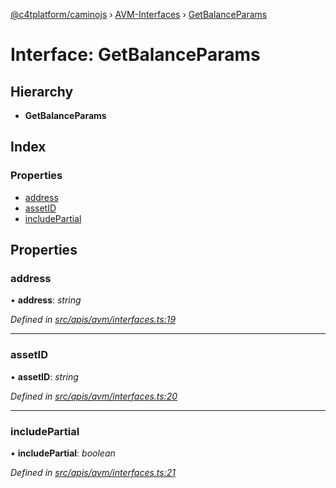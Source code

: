[@c4tplatform/caminojs](../api.md) › [AVM-Interfaces](../modules/avm_interfaces.md) › [GetBalanceParams](avm_interfaces.getbalanceparams.md)

# Interface: GetBalanceParams

## Hierarchy

* **GetBalanceParams**

## Index

### Properties

* [address](avm_interfaces.getbalanceparams.md#address)
* [assetID](avm_interfaces.getbalanceparams.md#assetid)
* [includePartial](avm_interfaces.getbalanceparams.md#includepartial)

## Properties

###  address

• **address**: *string*

*Defined in [src/apis/avm/interfaces.ts:19](https://github.com/chain4travel/caminojs/blob/8077d740/src/apis/avm/interfaces.ts#L19)*

___

###  assetID

• **assetID**: *string*

*Defined in [src/apis/avm/interfaces.ts:20](https://github.com/chain4travel/caminojs/blob/8077d740/src/apis/avm/interfaces.ts#L20)*

___

###  includePartial

• **includePartial**: *boolean*

*Defined in [src/apis/avm/interfaces.ts:21](https://github.com/chain4travel/caminojs/blob/8077d740/src/apis/avm/interfaces.ts#L21)*
